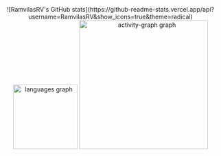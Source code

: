 <div align="center">
  ![RamvilasRV's GitHub stats](https://github-readme-stats.vercel.app/api?username=RamvilasRV&show_icons=true&theme=radical)

  <img src="https://github-readme-stats.vercel.app/api/top-langs?username=RamvilasRV&locale=en&hide_title=false&layout=compact&card_width=320&langs_count=5&theme=dracula&hide_border=false&order=2" height="150" alt="languages graph"  />
  <img src="https://github-readme-activity-graph.vercel.app/graph?username=RamvilasRV&radius=16&theme=react&area=true&order=5" height="300" alt="activity-graph graph"  />
</div>

###
